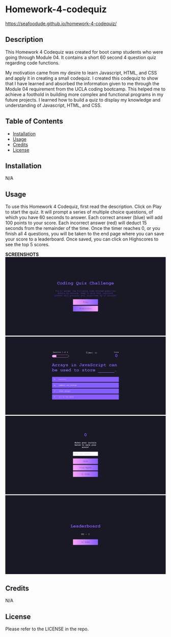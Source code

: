# Homework-4-codequiz

https://seafoodude.github.io/homework-4-codequiz/

## Description

This Homework 4 Codequiz was created for boot camp students who were going through Module 04. It contains a short 60 second 4 question quiz regarding code functions.

My motivation came from my desire to learn Javascript, HTML, and CSS and apply it in creating a small codequiz.
I created this codequiz to show that I have learned and absorbed the information given to me through the Module 04 requirement from the UCLA coding bootcamp.
This helped me to achieve a foothold in building more complex and functional programs in my future projects.
I learned how to build a quiz to display my knowledge and understanding of Javascript, HTML, and CSS.

## Table of Contents 

- [Installation](#installation)
- [Usage](#usage)
- [Credits](#credits)
- [License](#license)

## Installation

N/A

## Usage

To use this Homework 4 Codequiz, first read the description. Click on Play to start the quiz. It will prompt a series of multiple choice questions, of which you have 60 seconds to answer. Each correct answer (blue) will add 100 points to your score. Each incorrect answer (red) will deduct 15 seconds from the remainder of the time. Once the timer reaches 0, or you finish all 4 questions, you will be taken to the end page where you can save your score to a leaderboard. Once saved, you can click on Highscores to see the top 5 scores.


**SCREENSHOTS**
![Screenshot of Initial Screen](./Assets/imgs/CodeQuizChallengeSS.PNG)
![Screenshot of Questions](./Assets/imgs/QuestionSS.PNG)
![Screenshot of EndPage](./Assets/imgs/endPageSS.PNG)
![Screenshot of Leaderboard](./Assets/imgs/LeaderboardSS.PNG)



## Credits

N/A

## License

Please refer to the LICENSE in the repo.
